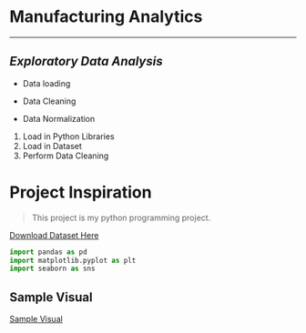 # Manufacturing Analytics
___
## **_Exploratory Data Analysis_**
+ Data loading 
- Data Cleaning
* Data Normalization

1. Load in Python Libraries
2. Load in Dataset
3. Perform Data Cleaning

# **Project Inspiration**
> This project is my python programming project. 

[Download Dataset Here](https://docs.google.com/spreadsheets/d/1wUwEdlDf_83buX6NEq4xxAj0Qd8uuuFA/edit?usp=sharing&ouid=109148007892741733317&rtpof=true&sd=true)


```Python
import pandas as pd
import matplotlib.pyplot as plt
import seaborn as sns

```

## Sample Visual
[Sample Visual](https://drive.google.com/file/d/1SlcZbbP35LC2rxX5FDY7FVC02VA583VN/view?usp=sharing)
